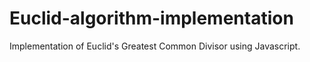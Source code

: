 # Euclid-algorithm-implementation
Implementation of Euclid's Greatest Common Divisor using Javascript.
